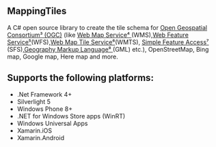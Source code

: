 ##  MappingTiles
A C# open source library to create the tile schema for <a href="http://www.opengeospatial.org/"> Open Geospatial Consortium³ (OGC)</a> (like <a href="http://en.wikipedia.org/wiki/Web_Map_Service">Web Map Service⁴ </a>(WMS),<a href="http://en.wikipedia.org/wiki/Web_Feature_Service">Web Feature Service⁵</a>(WFS),<a href="http://en.wikipedia.org/wiki/Web_Map_Tile_Service">Web Map Tile Service⁶</a>(WMTS), <a href="http://en.wikipedia.org/wiki/Simple_Features">Simple Feature Access⁷ </a>(SFS),<a href="http://en.wikipedia.org/wiki/Geography_Markup_Language">Geography Markup Language⁸ </a>(GML) etc.), OpenStreetMap, Bing map, Google map, Here map and more.


## Supports the following platforms:

- .Net Framework 4+
- Silverlight 5
- Windows Phone 8+
- .NET for Windows Store apps (WinRT)
- Windows Universal Apps
- Xamarin.iOS
- Xamarin.Android
